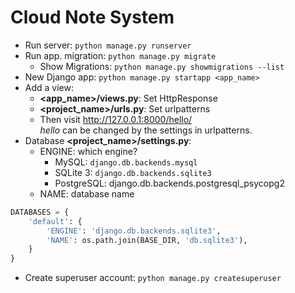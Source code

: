 # Cloud Note System

+ Run server: `python manage.py runserver`
+ Run app. migration: `python manage.py migrate`
	+ Show Migrations: `python manage.py showmigrations --list`
+ New Django app: `python manage.py startapp <app_name>`
+ Add a view:
	+ **<app_name>/views.py**: Set HttpResponse
	+ **<project_name>/urls.py**: Set urlpatterns
	+ Then visit http://127.0.0.1:8000/hello/  
	  *hello* can be changed by the settings in urlpatterns.
+ Database **<project_name>/settings.py**:
	+ ENGINE: which engine?
		+ MySQL: `django.db.backends.mysql`
		+ SQLite 3: `django.db.backends.sqlite3`
		+ PostgreSQL: django.db.backends.postgresql_psycopg2
	+ NAME: database name
```py
DATABASES = {
    'default': {
        'ENGINE': 'django.db.backends.sqlite3',
        'NAME': os.path.join(BASE_DIR, 'db.sqlite3'),
    }
}
```

+ Create superuser account: `python manage.py createsuperuser`

